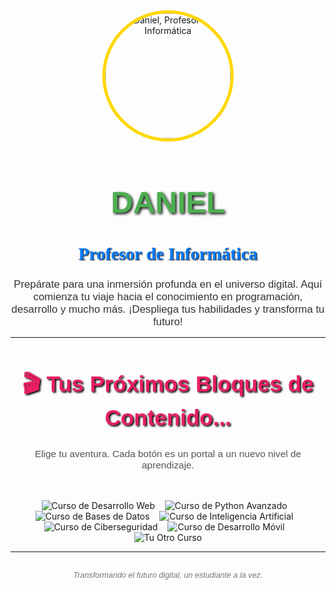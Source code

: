 <div align="center">
  <img src="https://drive.google.com/file/d/1X6-DEyWb8ukwzU8ccMZscMd5EUUcLKuF/view?usp=sharing" alt="Daniel, Profesor de Informática" style="border-radius: 50%; width: 200px; height: 200px; border: 5px solid #FFD700;">
  <h1 style="color: #4CAF50; font-family: 'Arial Black', sans-serif; font-size: 3.5em; text-shadow: 2px 2px 4px #000000;">DANIEL</h1>
  <h2 style="color: #007bff; font-family: 'Georgia', serif; font-size: 2em; text-shadow: 1px 1px 2px #000000;">Profesor de Informática</h2>
  <p style="color: #333; font-family: 'Verdana', sans-serif; font-size: 1.2em; max-width: 800px; margin: 0 auto;">
    Prepárate para una inmersión profunda en el universo digital.
    Aquí comienza tu viaje hacia el conocimiento en programación, desarrollo y mucho más.
    ¡Despliega tus habilidades y transforma tu futuro!
  </p>
</div>

---

<div align="center">
  <h2 style="color: #E91E63; font-family: 'Impact', sans-serif; font-size: 2.5em; text-shadow: 2px 2px 3px #000000;">🎬 Tus Próximos Bloques de Contenido...</h2>
  <p style="color: #555; font-family: 'Verdana', sans-serif; font-size: 1.1em; max-width: 700px; margin: 10px auto 30px auto;">
    Elige tu aventura. Cada botón es un portal a un nuevo nivel de aprendizaje.
  </p>

  <br>

  <a href="https://tucurso.online/programacion-web" target="_blank" style="text-decoration: none;">
    <img src="https://img.shields.io/badge/-Curso%20de%20Desarrollo%20Web-28A745?style=for-the-badge&logo=html5&logoColor=white&labelColor=1a1a1a" alt="Curso de Desarrollo Web" />
  </a>
    
  <a href="https://tucurso.online/python-avanzado" target="_blank" style="text-decoration: none;">
    <img src="https://img.shields.io/badge/-Python%20para%20Científicos-FFC107?style=for-the-badge&logo=python&logoColor=white&labelColor=1a1a1a" alt="Curso de Python Avanzado" />
  </a>
    
  <a href="https://tucurso.online/bases-de-datos" target="_blank" style="text-decoration: none;">
    <img src="https://img.shields.io/badge/-Gestión%20de%20Bases%20de%20Datos-673AB7?style=for-the-badge&logo=mysql&logoColor=white&labelColor=1a1a1a" alt="Curso de Bases de Datos" />
  </a>
    
  <a href="https://tucurso.online/inteligencia-artificial" target="_blank" style="text-decoration: none;">
    <img src="https://img.shields.io/badge/-Introducción%20a%20la%20IA-00BCD4?style=for-the-badge&logo=tensorflow&logoColor=white&labelColor=1a1a1a" alt="Curso de Inteligencia Artificial" />
  </a>
    
  <a href="https://tucurso.online/seguridad-informatica" target="_blank" style="text-decoration: none;">
    <img src="https://img.shields.io/badge/-Ciberseguridad%20Esencial-DC3545?style=for-the-badge&logo=hackthebox&logoColor=white&labelColor=1a1a1a" alt="Curso de Ciberseguridad" />
  </a>
    
  <a href="https://tucurso.online/desarrollo-movil" target="_blank" style="text-decoration: none;">
    <img src="https://img.shields.io/badge/-Desarrollo%20Móvil-8BC34A?style=for-the-badge&logo=android&logoColor=white&labelColor=1a1a1a" alt="Curso de Desarrollo Móvil" />
  </a>
    
  <a href="https://tucurso.online/tu-otro-curso" target="_blank" style="text-decoration: none;">
    <img src="https://img.shields.io/badge/-Tu%20Otro%20Gran%20Curso-FF5722?style=for-the-badge&logo=visualstudiocode&logoColor=white&labelColor=1a1a1a" alt="Tu Otro Curso" />
  </a>
</div>

---

<div align="center">
  <p style="color: #777; font-family: 'Verdana', sans-serif; font-size: 0.9em; margin-top: 30px;">
    <i>Transformando el futuro digital, un estudiante a la vez.</i>
  </p>
</div>
